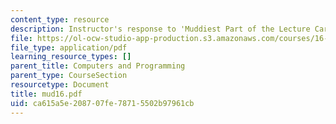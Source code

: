 ```yaml
---
content_type: resource
description: Instructor's response to 'Muddiest Part of the Lecture Cards'.
file: https://ol-ocw-studio-app-production.s3.amazonaws.com/courses/16-01-unified-engineering-i-ii-iii-iv-fall-2005-spring-2006/ca615a5e208707fe78715502b97961cb_mud16.pdf
file_type: application/pdf
learning_resource_types: []
parent_title: Computers and Programming
parent_type: CourseSection
resourcetype: Document
title: mud16.pdf
uid: ca615a5e-2087-07fe-7871-5502b97961cb
---
```


